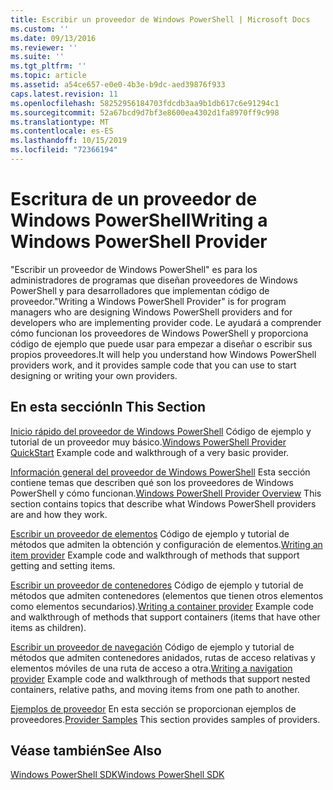 ```yaml
---
title: Escribir un proveedor de Windows PowerShell | Microsoft Docs
ms.custom: ''
ms.date: 09/13/2016
ms.reviewer: ''
ms.suite: ''
ms.tgt_pltfrm: ''
ms.topic: article
ms.assetid: a54ce657-e0e0-4b3e-b9dc-aed39876f933
caps.latest.revision: 11
ms.openlocfilehash: 58252956184703fdcdb3aa9b1db617c6e91294c1
ms.sourcegitcommit: 52a67bcd9d7bf3e8600ea4302d1fa8970ff9c998
ms.translationtype: MT
ms.contentlocale: es-ES
ms.lasthandoff: 10/15/2019
ms.locfileid: "72366194"
---
```

# <a name="writing-a-windows-powershell-provider"></a><span data-ttu-id="88642-102">Escritura de un proveedor de Windows PowerShell</span><span class="sxs-lookup"><span data-stu-id="88642-102">Writing a Windows PowerShell Provider</span></span>

<span data-ttu-id="88642-103">"Escribir un proveedor de Windows PowerShell" es para los administradores de programas que diseñan proveedores de Windows PowerShell y para desarrolladores que implementan código de proveedor.</span><span class="sxs-lookup"><span data-stu-id="88642-103">"Writing a Windows PowerShell Provider" is for program managers who are designing Windows PowerShell providers and for developers who are implementing provider code.</span></span> <span data-ttu-id="88642-104">Le ayudará a comprender cómo funcionan los proveedores de Windows PowerShell y proporciona código de ejemplo que puede usar para empezar a diseñar o escribir sus propios proveedores.</span><span class="sxs-lookup"><span data-stu-id="88642-104">It will help you understand how Windows PowerShell providers work, and it provides sample code that you can use to start designing or writing your own providers.</span></span>

## <a name="in-this-section"></a><span data-ttu-id="88642-105">En esta sección</span><span class="sxs-lookup"><span data-stu-id="88642-105">In This Section</span></span>

<span data-ttu-id="88642-106">[Inicio rápido del proveedor de Windows PowerShell](./windows-powershell-provider-quickstart.md) Código de ejemplo y tutorial de un proveedor muy básico.</span><span class="sxs-lookup"><span data-stu-id="88642-106">[Windows PowerShell Provider QuickStart](./windows-powershell-provider-quickstart.md) Example code and walkthrough of a very basic provider.</span></span>

<span data-ttu-id="88642-107">[Información general del proveedor de Windows PowerShell](./windows-powershell-provider-overview.md) Esta sección contiene temas que describen qué son los proveedores de Windows PowerShell y cómo funcionan.</span><span class="sxs-lookup"><span data-stu-id="88642-107">[Windows PowerShell Provider Overview](./windows-powershell-provider-overview.md) This section contains topics that describe what Windows PowerShell providers are and how they work.</span></span>

<span data-ttu-id="88642-108">[Escribir un proveedor de elementos](./writing-an-item-provider.md) Código de ejemplo y tutorial de métodos que admiten la obtención y configuración de elementos.</span><span class="sxs-lookup"><span data-stu-id="88642-108">[Writing an item provider](./writing-an-item-provider.md) Example code and walkthrough of methods that support getting and setting items.</span></span>

<span data-ttu-id="88642-109">[Escribir un proveedor de contenedores](./writing-a-container-provider.md) Código de ejemplo y tutorial de métodos que admiten contenedores (elementos que tienen otros elementos como elementos secundarios).</span><span class="sxs-lookup"><span data-stu-id="88642-109">[Writing a container provider](./writing-a-container-provider.md) Example code and walkthrough of methods that support containers (items that have other items as children).</span></span>

<span data-ttu-id="88642-110">[Escribir un proveedor de navegación](./writing-a-navigation-provider.md) Código de ejemplo y tutorial de métodos que admiten contenedores anidados, rutas de acceso relativas y elementos móviles de una ruta de acceso a otra.</span><span class="sxs-lookup"><span data-stu-id="88642-110">[Writing a navigation provider](./writing-a-navigation-provider.md) Example code and walkthrough of methods that support nested containers, relative paths, and moving items from one path to another.</span></span>

<span data-ttu-id="88642-111">[Ejemplos de proveedor](./provider-samples.md) En esta sección se proporcionan ejemplos de proveedores.</span><span class="sxs-lookup"><span data-stu-id="88642-111">[Provider Samples](./provider-samples.md) This section provides samples of providers.</span></span>

## <a name="see-also"></a><span data-ttu-id="88642-112">Véase también</span><span class="sxs-lookup"><span data-stu-id="88642-112">See Also</span></span>

[<span data-ttu-id="88642-113">Windows PowerShell SDK</span><span class="sxs-lookup"><span data-stu-id="88642-113">Windows PowerShell SDK</span></span>](../windows-powershell-reference.md)